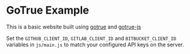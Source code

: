 # GoTrue Example

This is a basic website built using [gotrue](https://github.com/netlify/gotrue) and [gotrue-js](https://github.com/netlify/gotrue-js)

Set the `GITHUB_CLIENT_ID`, `GITLAB_CLIENT_ID` and `BITBUCKET_CLIENT_ID` variables in `js/main.js` to match your configured API keys on the server.

